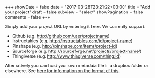 +++
showDate = false
date = "2017-03-28T23:21:22+03:00"
title = "Add your project"
draft = false
subview = "select"
showPagination = false
comments = false
+++

Simply add your project URL by entering it here. We currently support:

* Github (e.g. http://github.com/user/projectname)
* Instructables (e.g. http://instructables.com/id/project-name)
* Pinshape (e.g. http://pinshape.com/items/project-id)
* Sourceforge (e.g. http://sourceforge.net/projects/project-name/)
* Thingiverse (e.g. http://www.thingiverse.com/thing:id)

Alternatively you can host your own metadata file in a dropbox folder or elsewhere. See [here for information on the format of this](/2017/04/how-to-add/edit-your-own-project-files-advanced/). 
